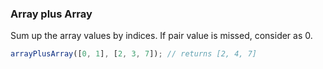 ### Array plus Array

Sum up the array values by indices. If pair value is missed, consider as 0.

```javascript
arrayPlusArray([0, 1], [2, 3, 7]); // returns [2, 4, 7]
```
